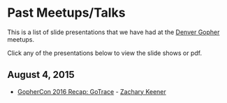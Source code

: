 Past Meetups/Talks
================

This is a list of slide presentations that we have had at the [Denver Gopher](http://www.meetup.com/Denver-Go-Language-User-Group/) meetups.

Click any of the presentations below to view the slide shows or pdf.

August 4, 2015
--------------
* [GopherCon 2016 Recap: GoTrace](http://go-talks.appspot.com/github.com/AustinGophers/talks/2016-08/gotrace.slide) - [Zachary Keener](https://github.com/falafelizer)


